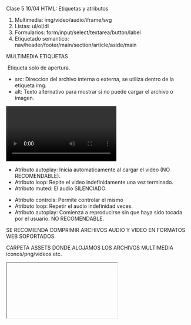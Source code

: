 Clase 5 10/04
HTML: Etiquetas y atributos 

1. Multimedia: img/video/audio/iframe/svg
2. Listas: ul/ol/dl
3. Formularios: form/input/select/textarea/button/label
4. Etiquetado semantico: nav/header/footer/main/section/article/aside/main

MULTIMEDIA ETIQUETAS

<img> Etiqueta solo de apertura.
* src: Direccion del archivo interna o externa, se utiliza dentro de la etiqueta img.
* alt: Texto alternativo para mostrar si no puede cargar el archivo o imagen.

<video> Etiqueta de apertura y cierre.
*Atributos controls: Play, volumen, pantalla  completa automáticamente, etc.
* Atributo autoplay: Inicia automaticamente al cargar el video (NO RECOMENDABLE).
* Atributo loop: Repite el video indefinidamente una vez terminado.
* Atributo muted: El audio SILENCIADO.

<audio> Etiqueta de apertura y cierre.
* Atributo controls: Permite controlar el mismo
* Atributo loop: Repetir el audio indefinidad veces.
* Atributo autoplay: Comienza a reproducirse sin que haya sido tocada por el usuario. NO RECOMENDABLE.  

SE RECOMIENDA COMPRIMIR ARCHIVOS  AUDIO Y VIDEO EN FORMATOS WEB SOPORTADOS.

CARPETA ASSETS DONDE ALOJAMOS LOS ARCHIVOS MULTIMEDIA iconos/png/videos etc.

<iframe>: Etiqueta con apertura we+y cierre
Es una pagina dentro de otra pagina, recibe el atributo src (Direccion de la pagina) el mismo va dentro de la etiqueta de apertura. Ej: Link de maps.
* Se pueden agregar los siguientes atributos opcionales:
 - width: Ancho en pixeles.
 - height: Altura en pixeles.
 - frameborder='0': Borde entre marco de iframe.

SRC: Significa SOURCE que refiere a fuente, es decir donde proviene lo que va a estar contenido en mi etiqueta(LA RUTA DEL MISMO).

Como creo un iframe de un video de youtube: 
1. Compartir
2. Incorporar
3. Copiar código HTML

Como creo un iframe de maps:
1. Click a la referencia
2. Share
3. Embed map
4. Copy code (HTML)

ALT + Z comprime el codigo  html (world wrap)
ALT + SHIFT + A comentarios
CTRL + S guarda
CTRL + C copiar
CTRL + X cortar
CTRL + V pegar

MULTICURSOR : ALT SELECCIONO LINEAS Y ESCRIBO EL CODIGO

FORMULARIOS ETIQUETAS

<form  action=""> Especificamos en action donde se enviara el formulario, si no lo especificamos se envía al mismo archivo html. Etiqueta de apertura y cierre.

<input> Etiqueta de entrada de datos, etiqueta de apertura y cierre.
<input> Hay muchos tipos de input en el atributo type se utilizan text, password, checkboxes, radio buttons, email, name, file (ARCHIVOS).
Ejemplos: <input type='text' name='username'id='username'>
<input type='password' nombre='password' id='pass'>
* Atributo FOR: Le da nombre a nuestro input por fuera del mismo, el que conecta con FOR es el ID.
* Atributo NAME: Nombre del elemento para enviarlo al servidor.
* Atributo ID: Identificador único del elemento.
* Atributo VALUE: Valor que se muestra por defecto.
* Atributo TYPE: Define el tipo de dato que va a recibir el input.
* Atributo PLACEHOLDER: Atributo que se utiliza para especificar lo que requiere el campo dentro del recuadro.
   - text: Texto simple.
   - password: Contraseña oculta.
   - checkbox: Casilla de verificación.
   - radio: Botón de radio.
   - file: Archivo.
   - submit: Envía formulario, crea boton para enviar form, si pongo value le doy el texto al boton.
   - reset: Reinicia los campos del formulario.
   - button: Botón personalizado.
INPUT + : DOS PUNTOS TE MUESTRA LAS OPCIONES

<label>: Asigna una etiqueta a un input.
Ejemplos: <label for='username'>Ingresa tu nombre</label> 










